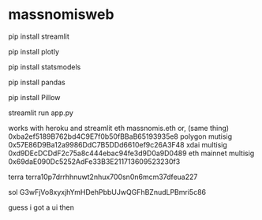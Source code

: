 # massnomisweb


pip install streamlit

pip install plotly

pip install statsmodels

pip install pandas

pip install Pillow

streamlit run app.py




works with heroku and streamlit
eth
massnomis.eth or, (same thing)
0xba2ef5189B762bd4C9E7f0b50fBBaB65193935e8
polygon mutisig
0x57E86D9Ba12a9986DdC7B5DDd6610ef9c26A3F48
xdai multisig
0xd9DEcDCDdF2c75a8c444ebac94fe3d9D0a9D0489
eth mainnet multisig
0x69daE090Dc5252AdFe33B3E211713609523230f3

terra
terra10p7drrhhnuwt2nhux700sn0n6mcm37dfeua227



sol
G3wFjVo8xyxjhYmHDehPbbUJwQGFhBZnudLPBmri5c86

guess i got a ui then
